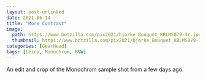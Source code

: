 ```yaml
---
layout: post-unlinked
date: 2021-06-14
title: "More Contrast"
image:
  path: https://www.botzilla.com/pix2021/bjorke_Bouquet_KBLM5079-3c.jpg
  thumbnail: https://www.botzilla.com/pix2021/bjorke_Bouquet_KBLM5079-3c.jpg
categories: [GearHead]
tags: [Leica, Monochrom, B&W]
---
```


An edit and crop of the Monochrom sample shot from a few days ago.

